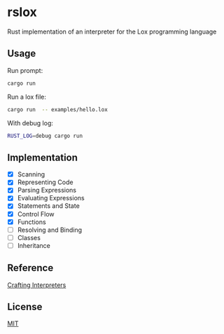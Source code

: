 # rslox
Rust implementation of an interpreter for the Lox programming language  

## Usage
Run prompt: 

```bash
cargo run 
```

Run a lox file: 

```bash
cargo run  -- examples/hello.lox
```

With debug log: 

```bash
RUST_LOG=debug cargo run
```

## Implementation
- [x] Scanning 
- [x] Representing Code
- [x] Parsing Expressions
- [x] Evaluating Expressions
- [x] Statements and State
- [x] Control Flow
- [x] Functions
- [ ] Resolving and Binding
- [ ] Classes
- [ ] Inheritance

## Reference
[Crafting Interpreters](https://github.com/munificent/craftinginterpreters)

## License
[MIT](./LICENSE)
